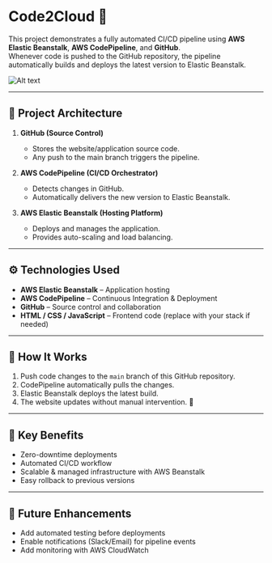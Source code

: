 # Code2Cloud 🚀

This project demonstrates a fully automated CI/CD pipeline using **AWS Elastic Beanstalk**, **AWS CodePipeline**, and **GitHub**.  
Whenever code is pushed to the GitHub repository, the pipeline automatically builds and deploys the latest version to Elastic Beanstalk.

![Alt text](https://github.com/Sharan-Birajdar/Code2Cloud/blob/main/Doc/Images/architecture%20diagram.png?raw=true)

---

## 🔧 Project Architecture

1. **GitHub (Source Control)**
   - Stores the website/application source code.
   - Any push to the main branch triggers the pipeline.

2. **AWS CodePipeline (CI/CD Orchestrator)**
   - Detects changes in GitHub.
   - Automatically delivers the new version to Elastic Beanstalk.

3. **AWS Elastic Beanstalk (Hosting Platform)**
   - Deploys and manages the application.
   - Provides auto-scaling and load balancing.

---

## ⚙️ Technologies Used

- **AWS Elastic Beanstalk** – Application hosting  
- **AWS CodePipeline** – Continuous Integration & Deployment  
- **GitHub** – Source control and collaboration  
- **HTML / CSS / JavaScript** – Frontend code (replace with your stack if needed)  

---

## 🚀 How It Works

1. Push code changes to the `main` branch of this GitHub repository.  
2. CodePipeline automatically pulls the changes.  
3. Elastic Beanstalk deploys the latest build.  
4. The website updates without manual intervention. 🎉  

---

## 🔑 Key Benefits

- Zero-downtime deployments  
- Automated CI/CD workflow  
- Scalable & managed infrastructure with AWS Beanstalk  
- Easy rollback to previous versions  

---

## 📝 Future Enhancements

- Add automated testing before deployments  
- Enable notifications (Slack/Email) for pipeline events  
- Add monitoring with AWS CloudWatch  


